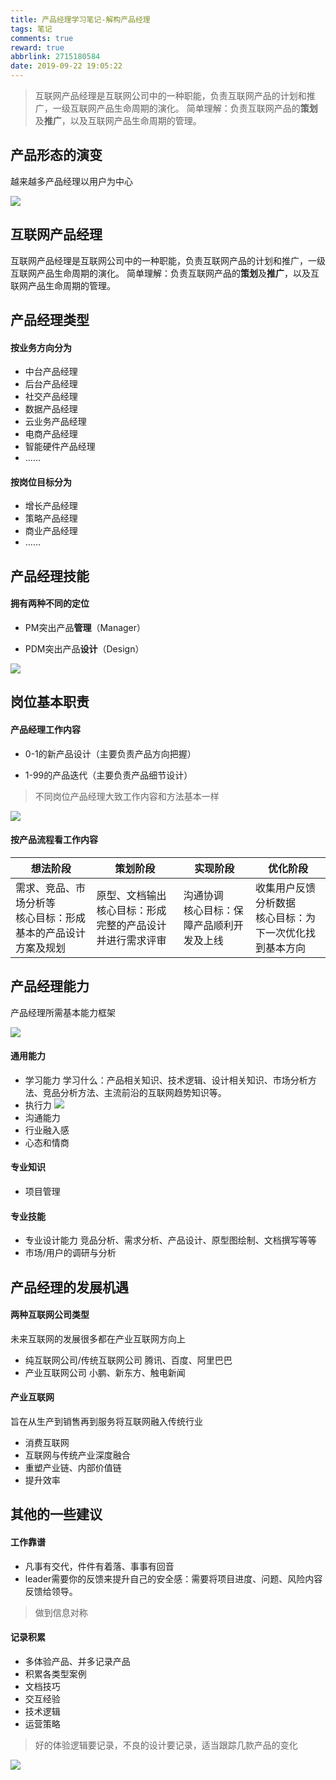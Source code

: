 ```yaml
---
title: 产品经理学习笔记-解构产品经理
tags: 笔记
comments: true
reward: true
abbrlink: 2715180584
date: 2019-09-22 19:05:22
---
```

> 互联网产品经理是互联网公司中的一种职能，负责互联网产品的计划和推广，一级互联网产品生命周期的演化。
> 简单理解：负责互联网产品的**策划**及**推广**，以及互联网产品生命周期的管理。

<!-- more -->

## 产品形态的演变

越来越多产品经理以用户为中心

![](/assets/img/jgcpjl-1.jpg)

## 互联网产品经理

互联网产品经理是互联网公司中的一种职能，负责互联网产品的计划和推广，一级互联网产品生命周期的演化。
简单理解：负责互联网产品的**策划**及**推广**，以及互联网产品生命周期的管理。

## 产品经理类型

#### 按业务方向分为

- 中台产品经理
- 后台产品经理
- 社交产品经理
- 数据产品经理
- 云业务产品经理
- 电商产品经理
- 智能硬件产品经理
- ……

#### 按岗位目标分为

- 增长产品经理
- 策略产品经理
- 商业产品经理
- ……

## 产品经理技能

#### 拥有两种不同的定位

- PM突出产品**管理**（Manager）

- PDM突出产品**设计**（Design）

![](/assets/img/jgcpjl-2.jpg)

## 岗位基本职责

#### 产品经理工作内容

- 0-1的新产品设计（主要负责产品方向把握）

- 1-99的产品迭代（主要负责产品细节设计）

> 不同岗位产品经理大致工作内容和方法基本一样

![](/assets/img/jgcpjl-3.jpg)

#### 按产品流程看工作内容

| 想法阶段 | 策划阶段 | 实现阶段 | 优化阶段 |
| ------------------------------------------------------------ | ------------------------------------------------------------ | --------------------------------------------- | ----------------------------------------------------------- |
| 需求、竞品、市场分析等<br/>核心目标：形成基本的产品设计方案及规划 | 原型、文档输出<br/>核心目标：形成完整的产品设计并进行需求评审 | 沟通协调<br/>核心目标：保障产品顺利开发及上线 | 收集用户反馈分析数据<br/>核心目标：为下一次优化找到基本方向 |

## 产品经理能力

产品经理所需基本能力框架

![](/assets/img/jgcpjl-4.jpg)

#### 通用能力

- 学习能力
  学习什么：产品相关知识、技术逻辑、设计相关知识、市场分析方法、竞品分析方法、主流前沿的互联网趋势知识等。
- 执行力
  ![](/assets/img/jgcpjl-5.jpg)
- 沟通能力
- 行业融入感
- 心态和情商

#### 专业知识

- 项目管理

#### 专业技能

- 专业设计能力
  竞品分析、需求分析、产品设计、原型图绘制、文档撰写等等
- 市场/用户的调研与分析

## 产品经理的发展机遇

#### 两种互联网公司类型

未来互联网的发展很多都在产业互联网方向上

- 纯互联网公司/传统互联网公司
  腾讯、百度、阿里巴巴
- 产业互联网公司
  小鹏、新东方、触电新闻

#### 产业互联网

旨在从生产到销售再到服务将互联网融入传统行业

- 消费互联网
- 互联网与传统产业深度融合
- 重塑产业链、内部价值链
- 提升效率

## 其他的一些建议

#### 工作靠谱

- 凡事有交代，件件有着落、事事有回音
- leader需要你的反馈来提升自己的安全感：需要将项目进度、问题、风险内容反馈给领导。

> 做到信息对称

#### 记录积累

- 多体验产品、并多记录产品
- 积累各类型案例
- 文档技巧
- 交互经验
- 技术逻辑
- 运营策略

> 好的体验逻辑要记录，不良的设计要记录，适当跟踪几款产品的变化

![](/assets/img/jgcpjl.jpg)